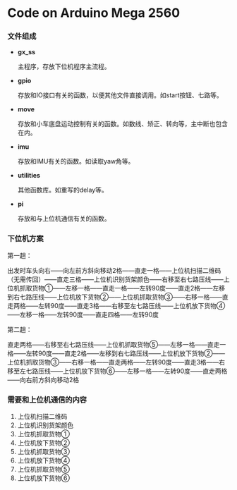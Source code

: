 # Code on Arduino Mega 2560

### 文件组成

- **gx_ss**

  主程序，存放下位机程序主流程。

- **gpio**

  存放和IO接口有关的函数，以便其他文件直接调用。如start按钮、七路等。

- **move**

  存放和小车底盘运动控制有关的函数。如数线、矫正、转向等，主中断也包含在内。

- **imu**

  存放和IMU有关的函数。如读取yaw角等。

- **utilities**

  其他函数库。如重写的delay等。

- **pi**

  存放和与上位机通信有关的函数。

### 下位机方案

第一趟：

出发时车头向右——向左前方斜向移动2格——直走一格——上位机扫描二维码（无需传回）——直走三格——上位机识别货架颜色——右移至右七路压线——上位机抓取货物①——左移一格——直走一格——左转90度——直走2格——左移到右七路压线——上位机放下货物②——上位机抓取货物③——右移一格——直走两格——左转90度——直走3格——右移至左七路压线——上位机放下货物④——左移一格——左转90度——直走四格——左转90度

第二趟：

直走两格——右移至右七路压线——上位机抓取货物⑤——左移一格——直走一格——左转90度——直走2格——左移到右七路压线——上位机放下货物②——上位机抓取货物③——右移一格——直走两格——左转90度——直走3格——右移至左七路压线——上位机放下货物⑥——左移一格——左转90度——直走两格——向右前方斜向移动2格

### 需要和上位机通信的内容

1. 上位机扫描二维码
2. 上位机识别货架颜色
3. 上位机抓取货物①
4. 上位机放下货物②
5. 上位机抓取货物③
6. 上位机放下货物④
7. 上位机抓取货物⑤
8. 上位机放下货物⑥
